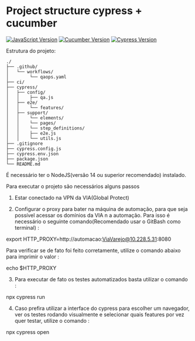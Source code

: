 [javascript-image]: https://img.shields.io/badge/javascript-red
[javascript-url]: https://developer.mozilla.org/en-US/docs/Web/JavaScript
[cucumber-image]: https://img.shields.io/badge/cucumber-4.3.1-brightgreen
[cucumber-url]: https://github.com/TheBrainFamily/cypress-cucumber-preprocessor
[cypress-image]:https://img.shields.io/badge/cypress-13.6.3-beige
[cypress-url]:https://docs.cypress.io/guides/overview/why-cypress

# Project structure cypress + cucumber
[![JavaScript Version][javascript-image]][javascript-url]
[![Cucumber Version][cucumber-image]][cucumber-url]
[![Cypress Version][cypress-image]][cypress-url]

Estrutura do projeto:
```
./
├── .github/
│   └── workflows/
│        └── qaops.yaml
├── ci/
├── cypress/
│   ├── config/
│   │    ├── qa.js
│   ├── e2e/
│   │    └── features/
│   ├── support/
│   │    └── elements/
│   │    └── pages/
│   │    └── step_definitions/
│   │    ├── e2e.js
│   │    └── utils.js
├── .gitignore
├── cypress.config.js
├── cypress.env.json
├── package.json
└── README.md
```

É necessário ter o NodeJS(versão 14 ou superior recomendado) instalado.

Para executar o projeto são necessários alguns passos

1) Estar conectado na VPN da VIA(Global Protect)

2) Configurar o proxy para bater na máquina de automação, para que seja possível acessar os domínios da VIA n a automação. Para isso é necessário o seguinte comando(Recomendado usar o GitBash como terminal) : 

export HTTP_PROXY=http://automacao:ViaVarejo@10.228.5.31:8080

Para verificar se de fato foi feito corretamente, utilize o comando abaixo para imprimir o valor : 

echo $HTTP_PROXY

3) Para executar de fato os testes automatizados basta utilizar o comando : 

npx cypress run

4) Caso prefira utilizar a interface do cypress para escolher um navegador, ver os testes rodando visualmente e selecionar quais features por vez quer testar, utilize o comando : 

npx cypress open
